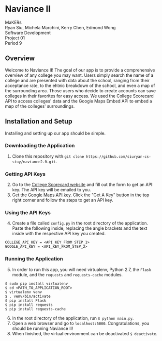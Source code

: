 # Naviance II
MaKERs<br>
Ryan Siu, Michela Marchini, Kerry Chen, Edmond Wong<br>
Software Development<br>
Project 01<br>
Period 9<br>

## Overview
Welcome to Naviance II!  The goal of our app is to provide a comprehensive overview of any college you may want.  Users simply search the name of a college and are presented with data about the school, ranging from their acceptance rate, to the ehtnic breakdown of the school, and even a map of the surrounding area.  Those users who decide to create accounts can save colleges in their favorites for easy access.  We used the College Scorecard API to access colleges' data and the Google Maps Embed API to embed a map of the colleges' surroundings.

## Installation and Setup
Installing and setting up our app should be simple.

### Downloading the Application
1. Clone this repository with `git clone https://github.com/siuryan-cs-stuy/naviance2.0.git`.

### Getting API Keys
2. Go to the [College Scorecard website](https://api.data.gov/signup) and fill out the form to get an API key.  The API key will be emailed to you.  
3. Get the [Google Maps API key](https://developers.google.com/maps/documentation/embed/).  Click the "Get A Key" button in the top right corner and follow the steps to get an API key.

### Using the API Keys
4. Create a file called `config.py` in the root directory of the application. Paste the following inside, replacing the angle brackets and the text inside with the respective API key you created.
```
COLLEGE_API_KEY = <API_KEY_FROM_STEP_1>
GOOGLE_API_KEY = <API_KEY_FROM_STEP_2>
```

### Running the Application
5. In order to run this app, you will need virtualenv, Python 2.7, the `Flask` module, and the `requests` and `requests-cache` modules. 
```
$ sudo pip install virtualenv
$ cd <PATH_TO_APPLICATION_ROOT>
$ virtualenv venv
$ . venv/bin/activate
$ pip install Flask
$ pip install requests
$ pip install requests-cache
```
6. In the root directory of the application, run `$ python main.py`.
7. Open a web browser and go to `localhost:5000`. Congratulations, you should be running Naviance II!
8. When finished, the virtual environment can be deactivated `$ deactivate`.
